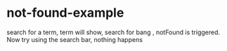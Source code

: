 # not-found-example
search for a term, term will show, search for bang , notFound is triggered. Now try using the search bar, nothing happens
